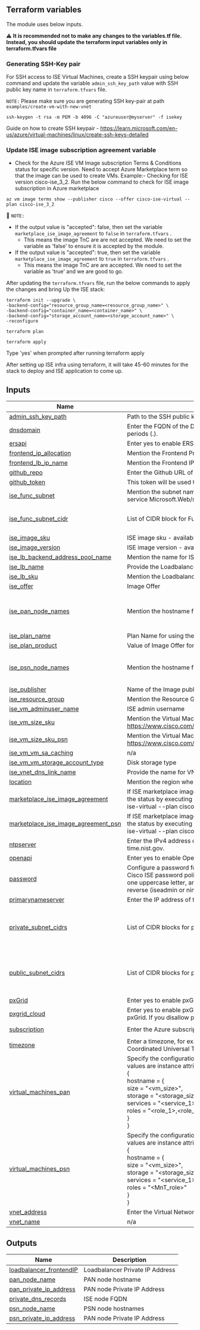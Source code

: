 ## Terraform variables

The module uses below inputs. 

:warning: **It is recommended not to make any changes to the variables.tf file. Instead, you should update the terraform input variables only in terraform.tfvars file**

### Generating SSH-Key pair

For SSH access to ISE Virtual Machines, create a SSH keypair using below command and update the variable `admin_ssh_key_path` value with  SSH public key name in `terraform.tfvars` file.

`NOTE:` Please make sure you are generating SSH key-pair at path `examples/create-vm-with-new-vnet`

```
ssh-keygen -t rsa -m PEM -b 4096 -C "azureuser@myserver" -f isekey
```

Guide on how to create SSH keypair - https://learn.microsoft.com/en-us/azure/virtual-machines/linux/create-ssh-keys-detailed

### Update ISE image subscription agreement variable

- Check for the Azure ISE VM Image subscription Terms & Conditions status for specific version. Need to accept Azure Marketplace term so that the image can be used to create VMs. Example:- Checking for ISE version cisco-ise_3_2. Run the below command to check for ISE image subscription in Azure marketplace

```
az vm image terms show --publisher cisco --offer cisco-ise-virtual --plan cisco-ise_3_2
```  
  
:memo: `NOTE:`
 - If the output value is "accepted": false, then set the variable `marketplace_ise_image_agreement` to `false` in `terraform.tfvars` .
    - This means the image TnC are are not accepted. We need to set the variable as 'false' to ensure it is accepted by the module.
 - If the output value is "accepted": true, then set the variable  `marketplace_ise_image_agreement` to `true` in `terraform.tfvars` . 
    - This means the image TnC are are accepted. We need to set the variable as 'true' and we are good to go.


After updating the `terraform.tfvars` file, run the below commands to apply the changes and bring Up the ISE stack:

```
terraform init --upgrade \
-backend-config="resource_group_name=<resource_group_name>" \
-backend-config="container_name=<container_name>" \
-backend-config="storage_account_name=<storage_account_name>" \
-reconfigure

terraform plan

terraform apply
```

Type 'yes' when prompted after running terraform apply

After setting up ISE infra using terraform, it will take 45-60 minutes for the stack to deploy and ISE application to come up.

## Inputs

| Name | Description | Type | Default |
|------|-------------|------|---------|
| <a name="input_admin_ssh_key_path"></a> [admin\_ssh\_key\_path](#input\_admin\_ssh\_key\_path) | Path to the SSH public key file | `string` | `"isekey.pub"` |
| <a name="input_dnsdomain"></a> [dnsdomain](#input\_dnsdomain) | Enter the FQDN of the DNS domain. The entry can contain ASCII characters, numerals, hyphens (-), and periods (.). | `string` | `"example.com"` |
| <a name="input_ersapi"></a> [ersapi](#input\_ersapi) | Enter yes to enable ERS, or no to disallow ERS. | `string` | `"yes"` |
| <a name="input_frontend_ip_allocation"></a> [frontend\_ip\_allocation](#input\_frontend\_ip\_allocation) | Mention the Frontend Private IP address allocation type - Static or Dynamic | `string` | `"Dynamic"` |
| <a name="input_frontend_lb_ip_name"></a> [frontend\_lb\_ip\_name](#input\_frontend\_lb\_ip\_name) | Mention the Frontend IP address name | `string` | `"ise_lb_PrivateIPAddress"` |
| <a name="input_github_repo"></a> [github\_repo](#input\_github\_repo) | Enter the Github URL of the repo hosting the Function App code | `string` | `""` |
| <a name="input_github_token"></a> [github\_token](#input\_github\_token) | This token will be used to read the Github code having Repo and Workflow access | `string` | `""` |
| <a name="input_ise_func_subnet"></a> [ise\_func\_subnet](#input\_ise\_func\_subnet) | Mention the subnet name for Function App VNET integration, it is a service dedicated subnet delegated to service Microsoft.Web/serverFarms. | `string` | `"ise_func_subnet"` |
| <a name="input_ise_func_subnet_cidr"></a> [ise\_func\_subnet\_cidr](#input\_ise\_func\_subnet\_cidr) | List of CIDR block for Funcation App private subnet | `list(string)` | <pre>[<br>  "10.0.14.0/26"<br>]</pre> |
| <a name="input_ise_image_sku"></a> [ise\_image\_sku](#input\_ise\_image\_sku) | ISE image sku - available values -  cisco-ise\_3\_2 & cisco-ise\_3\_3 | `string` | `"cisco-ise_3_2"` |
| <a name="input_ise_image_version"></a> [ise\_image\_version](#input\_ise\_image\_version) | ISE image version - available versions: 3.2.543 & 3.3.430 | `string` | `"3.2.543"` |
| <a name="input_ise_lb_backend_address_pool_name"></a> [ise\_lb\_backend\_address\_pool\_name](#input\_ise\_lb\_backend\_address\_pool\_name) | Mention the name for ISE Loadbalancer backend pool | `string` | `"ise-BackendAddressPool"` |
| <a name="input_ise_lb_name"></a> [ise\_lb\_name](#input\_ise\_lb\_name) | Provide the Loadbalancer name | `string` | `"ise-int-loadbalancer"` |
| <a name="input_ise_lb_sku"></a> [ise\_lb\_sku](#input\_ise\_lb\_sku) | Mention the Loadbalancer SKU | `string` | `"Standard"` |
| <a name="input_ise_offer"></a> [ise\_offer](#input\_ise\_offer) | Image Offer | `string` | `"cisco-ise-virtual"` |
| <a name="input_ise_pan_node_names"></a> [ise\_pan\_node\_names](#input\_ise\_pan\_node\_names) | Mention the hostname for ISE PAN Primary and Secondary nodes | `list(string)` | <pre>[<br>  "ise-pan-primary",<br>  "ise-pan-secondary"<br>]</pre> |
| <a name="input_ise_plan_name"></a> [ise\_plan\_name](#input\_ise\_plan\_name) | Plan Name for using the Marketplace ISE image, available options - cisco-ise\_3\_2 & cisco-ise\_3\_3 | `string` | `"cisco-ise_3_2"` |
| <a name="input_ise_plan_product"></a> [ise\_plan\_product](#input\_ise\_plan\_product) | Value of Image Offer for using inside VM resource plan block | `string` | `"cisco-ise-virtual"` |
| <a name="input_ise_psn_node_names"></a> [ise\_psn\_node\_names](#input\_ise\_psn\_node\_names) | Mention the hostname for ISE PSN nodes | `list(string)` | <pre>[<br>  "ise-psn-node-1",<br>  "ise-psn-node-2"<br>]</pre> |
| <a name="input_ise_publisher"></a> [ise\_publisher](#input\_ise\_publisher) | Name of the Image publisher | `string` | `"cisco"` |
| <a name="input_ise_resource_group"></a> [ise\_resource\_group](#input\_ise\_resource\_group) | Mention the Resource Group name | `string` | `"Cisco_ISE_RG"` |
| <a name="input_ise_vm_adminuser_name"></a> [ise\_vm\_adminuser\_name](#input\_ise\_vm\_adminuser\_name) | ISE admin username | `string` | `"iseadmin"` |
| <a name="input_ise_vm_size_sku"></a> [ise\_vm\_size\_sku](#input\_ise\_vm\_size\_sku) | Mention the Virtual Machine size as per the ISE recommendations - https://www.cisco.com/c/en/us/td/docs/security/ise/ISE_on_Cloud/b_ISEonCloud/m_ISEonAzureServices.html | `string` | `"Standard_B2ms"` |
| <a name="input_ise_vm_size_sku_psn"></a> [ise\_vm\_size\_sku\_psn](#input\_ise\_vm\_size\_sku\_psn) | Mention the Virtual Machine size as per the ISE recommendations - https://www.cisco.com/c/en/us/td/docs/security/ise/ISE_on_Cloud/b_ISEonCloud/m_ISEonAzureServices.html | `string` | `"Standard_B2ms"` |
| <a name="input_ise_vm_vm_sa_caching"></a> [ise\_vm\_vm\_sa\_caching](#input\_ise\_vm\_vm\_sa\_caching) | n/a | `string` | `"ReadWrite"` |
| <a name="input_ise_vm_vm_storage_account_type"></a> [ise\_vm\_vm\_storage\_account\_type](#input\_ise\_vm\_vm\_storage\_account\_type) | Disk storage type | `string` | `"Premium_LRS"` |
| <a name="input_ise_vnet_dns_link_name"></a> [ise\_vnet\_dns\_link\_name](#input\_ise\_vnet\_dns\_link\_name) | Provide the name for VNET link to associate with the Provide DNS zone | `string` | `"ise_vnet_dns_link"` |
| <a name="input_location"></a> [location](#input\_location) | Mention the region where you want to deploy resources | `string` | `"East US"` |
| <a name="input_marketplace_ise_image_agreement"></a> [marketplace\_ise\_image\_agreement](#input\_marketplace\_ise\_image\_agreement) | If ISE marketplace image agreement is already done set the value to 'true' else set it as 'false'. You can check the status by executing the Azure CLI command - 'az vm image terms show --publisher cisco  --offer cisco-ise-virtual --plan cisco-ise\_3\_2' | `bool` | `false` |
| <a name="input_marketplace_ise_image_agreement_psn"></a> [marketplace\_ise\_image\_agreement\_psn](#input\_marketplace\_ise\_image\_agreement\_psn) | If ISE marketplace image agreement is already done set the value to 'true' else set it as 'false'. You can check the status by executing the Azure CLI command - 'az vm image terms show --publisher cisco  --offer cisco-ise-virtual --plan cisco-ise\_3\_2' | `bool` | `true` |
| <a name="input_ntpserver"></a> [ntpserver](#input\_ntpserver) | Enter the IPv4 address or FQDN of the NTP server that must be used for synchronization, for example, time.nist.gov. | `string` | `"time.google.com"` |
| <a name="input_openapi"></a> [openapi](#input\_openapi) | Enter yes to enable OpenAPI, or no to disallow OpenAPI. | `string` | `"yes"` |
| <a name="input_password"></a> [password](#input\_password) | Configure a password for GUI-based login to Cisco ISE. The password that you enter must comply with the Cisco ISE password policy. The password must contain 6 to 25 characters and include at least one numeral, one uppercase letter, and one lowercase letter. The password cannot be the same as the username or its reverse (iseadmin or nimdaesi), cisco, or ocsic. The allowed special characters are @~*!,+=\_-. | `string` | `"C!sc0Ind1@"` |
| <a name="input_primarynameserver"></a> [primarynameserver](#input\_primarynameserver) | Enter the IP address of the Primary name server. Only IPv4 addresses are supported | `string` | `"168.63.129.16"` |
| <a name="input_private_subnet_cidrs"></a> [private\_subnet\_cidrs](#input\_private\_subnet\_cidrs) | List of CIDR blocks for private subnets | `list(string)` | <pre>[<br>  "10.0.11.0/24",<br>  "10.0.12.0/24",<br>  "10.0.13.0/24"<br>]</pre> |
| <a name="input_public_subnet_cidrs"></a> [public\_subnet\_cidrs](#input\_public\_subnet\_cidrs) | List of CIDR blocks for public subnets | `list(string)` | <pre>[<br>  "10.0.1.0/24",<br>  "10.0.2.0/24",<br>  "10.0.3.0/24"<br>]</pre> |
| <a name="input_pxGrid"></a> [pxGrid](#input\_pxGrid) | Enter yes to enable pxGrid, or no to disallow pxGrid | `string` | `"yes"` |
| <a name="input_pxgrid_cloud"></a> [pxgrid\_cloud](#input\_pxgrid\_cloud) | Enter yes to enable pxGrid Cloud or no to disallow pxGrid Cloud. To enable pxGrid Cloud, you must enable pxGrid. If you disallow pxGrid, but enable pxGrid Cloud, pxGrid Cloud services are not enabled on launch. | `string` | `"yes"` |
| <a name="input_subscription"></a> [subscription](#input\_subscription) | Enter the Azure subscription ID | `string` | `"4af28428-fadd-42d1-ba1c-ba3eef6d4a6c"` |
| <a name="input_timezone"></a> [timezone](#input\_timezone) | Enter a timezone, for example, Etc/UTC. We recommend that you set all the Cisco ISE nodes to the Coordinated Universal Time (UTC) timezone | `string` | `"UTC"` |
| <a name="input_virtual_machines_pan"></a> [virtual\_machines\_pan](#input\_virtual\_machines\_pan) | Specify the configuration for pan instance. It should follow below format where key is the hostname and values are instance attributes.<br>{<br>  hostname = {<br>    size = "<vm\_size>",<br>    storage = "<storage\_size>",<br>    services =  "<service\_1>,<service\_2>",<br>    roles = "<role\_1>,<role\_2>"<br>  }<br>} | <pre>map(object({<br>    size     = string<br>    storage  = number<br>    services = optional(string)<br>    roles    = optional(string, "SecondaryAdmin")<br>  }))</pre> | n/a |
| <a name="input_virtual_machines_psn"></a> [virtual\_machines\_psn](#input\_virtual\_machines\_psn) | Specify the configuration for PSN instance. It should follow below format where key is the hostname and values are instance attributes.<br>{<br>  hostname = {<br>    size = "<vm\_size>",<br>    storage = "<storage\_size>",<br>    services =  "<service\_1>,<service\_2>",<br>    roles = "<MnT\_role>"<br>  }<br>} | <pre>map(object({<br>    size     = string<br>    storage  = number<br>    services = optional(string, "Session, Profiler") #string<br>    roles    = optional(string)<br>  }))</pre> | n/a |
| <a name="input_vnet_address"></a> [vnet\_address](#input\_vnet\_address) | Enter the Virtual Network CIDR | `string` | `"10.0.0.0/16"` |
| <a name="input_vnet_name"></a> [vnet\_name](#input\_vnet\_name) | n/a | `string` | `"ise_vnet"` |


## Outputs

| Name | Description |
|------|-------------|
| <a name="output_loadbalancer_frontendIP"></a> [loadbalancer\_frontendIP](#output\_loadbalancer\_frontendIP) | Loadbalancer Private IP Address |
| <a name="output_pan_node_name"></a> [pan\_node\_name](#output\_pan\_node\_name) | PAN node hostname |
| <a name="output_pan_private_ip_address"></a> [pan\_private\_ip\_address](#output\_pan\_private\_ip\_address) | PAN node Private IP Address |
| <a name="output_private_dns_records"></a> [private\_dns\_records](#output\_private\_dns\_records) | ISE node FQDN  |
| <a name="output_psn_node_name"></a> [psn\_node\_name](#output\_psn\_node\_name) | PSN node hostnames |
| <a name="output_psn_private_ip_address"></a> [psn\_private\_ip\_address](#output\_psn\_private\_ip\_address) | PAN node Private IP Address  |


